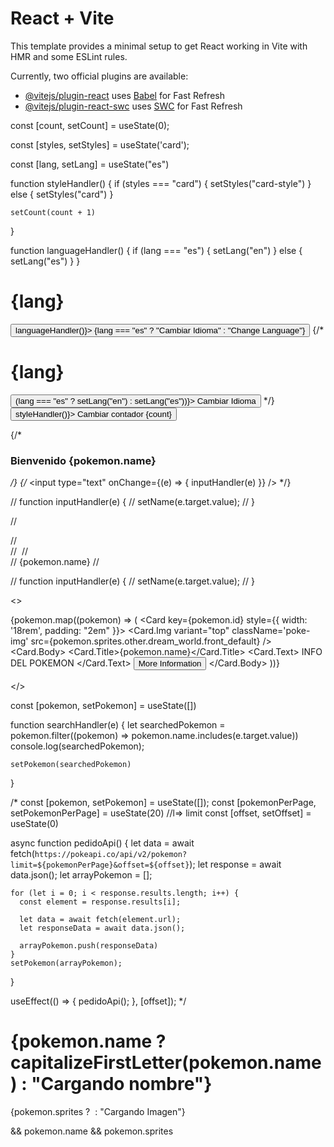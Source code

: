 # React + Vite

This template provides a minimal setup to get React working in Vite with HMR and some ESLint rules.

Currently, two official plugins are available:

- [@vitejs/plugin-react](https://github.com/vitejs/vite-plugin-react/blob/main/packages/plugin-react/README.md) uses [Babel](https://babeljs.io/) for Fast Refresh
- [@vitejs/plugin-react-swc](https://github.com/vitejs/vite-plugin-react-swc) uses [SWC](https://swc.rs/) for Fast Refresh

const [count, setCount] = useState(0);

const [styles, setStyles] = useState('card');

const [lang, setLang] = useState("es")

function styleHandler() {
    if (styles === "card") {
      setStyles("card-style")
    } else {
      setStyles("card")
    }

    setCount(count + 1)
  }

  function languageHandler() {
    if (lang === "es") {
      setLang("en")
    } else {
      setLang("es")
    }
  }

<div>
        <h1>{lang}</h1>
        <button onClick={() => languageHandler()}>
          {lang === "es" ? "Cambiar Idioma" : "Change Language"}
        </button>
        {/* <h1>{lang}</h1>
        <button onClick={() => (lang === "es" ? setLang("en") : setLang("es"))}>
          Cambiar Idioma
        </button> */}
      </div>
      <div className={styles}>
        <button onClick={() => styleHandler()}>
          Cambiar contador {count}
        </button>
      </div>


{/* <h3>Bienvenido {pokemon.name}
          <img src={pokemon?.sprites?.other.dream_world.front_default} alt="" />
        </h3> */}
        {/* <input type="text" onChange={(e) => {
          inputHandler(e)
        }} /> */}

 // function inputHandler(e) {
  //   setName(e.target.value);
  // }

// <div className='card'>
          //   <div>
          //     <img src={pokemon.sprites.other.dream_world.front_default} alt="" />
          //   </div>
          //   <span>{pokemon.name}</span>
          // </div>

// function inputHandler(e) {
  //   setName(e.target.value);
  // }


<>
      <div className='card-container'>
        {pokemon.map((pokemon) => (
          <Card key={pokemon.id} style={{ width: '18rem', padding: "2em" }}>
            <Card.Img variant="top" className='poke-img' src={pokemon.sprites.other.dream_world.front_default} />
            <Card.Body>
              <Card.Title>{pokemon.name}</Card.Title>
              <Card.Text>
                INFO DEL POKEMON
              </Card.Text>
              <Button variant="primary">More Information</Button>
            </Card.Body>
          </Card>
        ))}
      </div> <br />
    </>


const [pokemon, setPokemon] = useState([])

  function searchHandler(e) {
    let searchedPokemon = pokemon.filter((pokemon) => pokemon.name.includes(e.target.value))
    console.log(searchedPokemon);

    setPokemon(searchedPokemon)
  }


/* const [pokemon, setPokemon] = useState([]);
  const [pokemonPerPage, setPokemonPerPage] = useState(20) //l=> limit
  const [offset, setOffset] = useState(0)

  async function pedidoApi() {
    let data = await fetch(`https://pokeapi.co/api/v2/pokemon?limit=${pokemonPerPage}&offset=${offset}`);
    let response = await data.json();
    let arrayPokemon = [];

    for (let i = 0; i < response.results.length; i++) {
      const element = response.results[i];

      let data = await fetch(element.url);
      let responseData = await data.json();

      arrayPokemon.push(responseData)
    }
    setPokemon(arrayPokemon);
  }

  useEffect(() => {
    pedidoApi();
  }, [offset]); */

<h1>{pokemon.name ? capitalizeFirstLetter(pokemon.name) : "Cargando nombre"}</h1>
      {pokemon.sprites ? <img src={pokemon.sprites.other.dream_world.front_default} alt="" /> : "Cargando Imagen"}

 && pokemon.name && pokemon.sprites